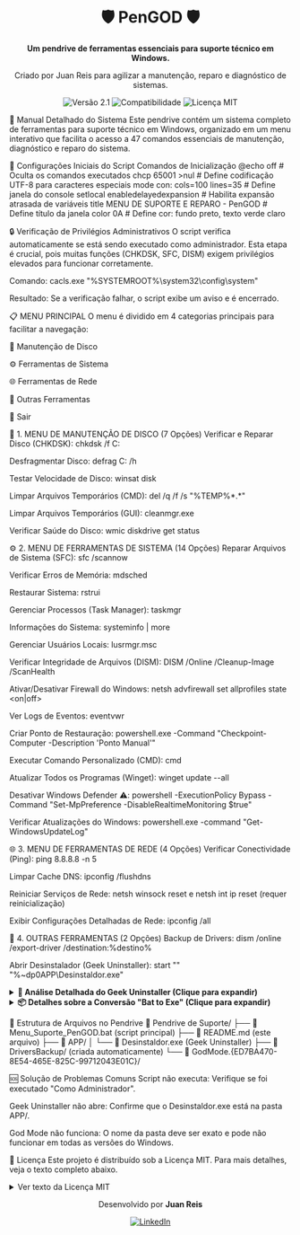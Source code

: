 <div align="center">
<h1 align="center">🛡️ PenGOD 🛡️</h1>
<strong>Um pendrive de ferramentas essenciais para suporte técnico em Windows.</strong>
<p>Criado por Juan Reis para agilizar a manutenção, reparo e diagnóstico de sistemas.</p>
</div>

<div align="center">
<img src="https://www.google.com/search?q=https://img.shields.io/badge/Vers%C3%A3o-2.1-blue" alt="Versão 2.1">
<img src="https://www.google.com/search?q=https://img.shields.io/badge/Compatibilidade-Windows_7_|8|10|_11-brightgreen" alt="Compatibilidade">
<img src="https://www.google.com/search?q=https://img.shields.io/badge/Licen%C3%A7a-MIT-lightgrey" alt="Licença MIT">
</div>

📖 Manual Detalhado do Sistema
Este pendrive contém um sistema completo de ferramentas para suporte técnico em Windows, organizado em um menu interativo que facilita o acesso a 47 comandos essenciais de manutenção, diagnóstico e reparo do sistema.

🚀 Configurações Iniciais do Script
Comandos de Inicialização
@echo off                    # Oculta os comandos executados
chcp 65001 >nul             # Define codificação UTF-8 para caracteres especiais
mode con: cols=100 lines=35  # Define janela do console
setlocal enabledelayedexpansion # Habilita expansão atrasada de variáveis
title MENU DE SUPORTE E REPARO - PenGOD # Define título da janela
color 0A                     # Define cor: fundo preto, texto verde claro

🔒 Verificação de Privilégios Administrativos
O script verifica automaticamente se está sendo executado como administrador. Esta etapa é crucial, pois muitas funções (CHKDSK, SFC, DISM) exigem privilégios elevados para funcionar corretamente.

Comando: cacls.exe "%SYSTEMROOT%\system32\config\system"

Resultado: Se a verificação falhar, o script exibe um aviso e é encerrado.

📋 MENU PRINCIPAL
O menu é dividido em 4 categorias principais para facilitar a navegação:

💾 Manutenção de Disco

⚙️ Ferramentas de Sistema

🌐 Ferramentas de Rede

🔧 Outras Ferramentas

🚪 Sair

💾 1. MENU DE MANUTENÇÃO DE DISCO (7 Opções)
Verificar e Reparar Disco (CHKDSK): chkdsk /f C:

Desfragmentar Disco: defrag C: /h

Testar Velocidade de Disco: winsat disk

Limpar Arquivos Temporários (CMD): del /q /f /s "%TEMP%\*.*"

Limpar Arquivos Temporários (GUI): cleanmgr.exe

Verificar Saúde do Disco: wmic diskdrive get status

⚙️ 2. MENU DE FERRAMENTAS DE SISTEMA (14 Opções)
Reparar Arquivos de Sistema (SFC): sfc /scannow

Verificar Erros de Memória: mdsched

Restaurar Sistema: rstrui

Gerenciar Processos (Task Manager): taskmgr

Informações do Sistema: systeminfo | more

Gerenciar Usuários Locais: lusrmgr.msc

Verificar Integridade de Arquivos (DISM): DISM /Online /Cleanup-Image /ScanHealth

Ativar/Desativar Firewall do Windows: netsh advfirewall set allprofiles state <on|off>

Ver Logs de Eventos: eventvwr

Criar Ponto de Restauração: powershell.exe -Command "Checkpoint-Computer -Description 'Ponto Manual'"

Executar Comando Personalizado (CMD): cmd

Atualizar Todos os Programas (Winget): winget update --all

Desativar Windows Defender ⚠️: powershell -ExecutionPolicy Bypass -Command "Set-MpPreference -DisableRealtimeMonitoring $true"

Verificar Atualizações do Windows: powershell.exe -command "Get-WindowsUpdateLog"

🌐 3. MENU DE FERRAMENTAS DE REDE (4 Opções)
Verificar Conectividade (Ping): ping 8.8.8.8 -n 5

Limpar Cache DNS: ipconfig /flushdns

Reiniciar Serviços de Rede: netsh winsock reset e netsh int ip reset (requer reinicialização)

Exibir Configurações Detalhadas de Rede: ipconfig /all

🔧 4. OUTRAS FERRAMENTAS (2 Opções)
Backup de Drivers: dism /online /export-driver /destination:%destino%

Abrir Desinstalador (Geek Uninstaller): start "" "%~dp0APP\Desinstaldor.exe"

<details>
<summary><strong>🎯 Análise Detalhada do Geek Uninstaller (Clique para expandir)</strong></summary>

Visão Geral Técnica
O Geek Uninstaller é um desinstalador avançado e portátil que vai muito além das capacidades do desinstalador padrão do Windows. Foi desenvolvido para garantir a remoção completa de programas sem deixar vestígios no sistema.

📊 Características Técnicas
Tamanho: Extremamente leve (~3-5 MB)

Tipo: Aplicação portátil (não requer instalação)

Arquitetura: Suporte nativo para 32 e 64 bits

Compatibilidade: Windows 7/8/8.1/10/11

Licença: 100% Gratuito (versão Pro disponível)

🔍 Funcionalidades Principais
Remoção Limpa (Clean Removal): Executa o desinstalador padrão e, em seguida, faz uma varredura profunda para remover arquivos residuais, entradas de registro órfãs e atalhos inválidos.

Remoção Forçada (Force Removal): Ideal para programas teimosos, corrompidos ou parcialmente desinstalados que não podem ser removidos da forma convencional.

Suporte a Aplicativos Microsoft Store: Desinstala aplicativos UWP (Universal Windows Platform), incluindo bloatware pré-instalado no Windows.

🆚 Comparação: Windows Padrão vs. Geek Uninstaller
Aspecto

Windows Padrão

Geek Uninstaller

Arquivos Residuais

Deixa muitos vestígios

✅ Remove completamente

Entradas de Registro

Mantém entradas órfãs

✅ Limpa o registro

Programas Corrompidos

Falha frequentemente

✅ Remoção forçada eficaz

Aplicativos Store

Limitado

✅ Suporte completo

Velocidade

Padrão

✅ Varredura rápida

Interface

Básica

✅ Avançada com busca e filtros

🔧 Casos de Uso
Técnicos de Suporte: Ideal para limpeza de sistemas, resolução de conflitos de software e preparação de máquinas.

Usuários Avançados: Perfeito para otimização de sistema, remoção de bloatware e manutenção da organização do PC.

</details>

<details>
<summary><strong>📦 Detalhes sobre a Conversão "Bat to Exe" (Clique para expandir)</strong></summary>

A conversão de um script .bat (batch) para um arquivo .exe (executável) é feita por um programa conversor. Este processo não "compila" o código batch em código de máquina, mas sim o empacota.

Processo de Empacotamento
Empacotador: O conversor cria um .exe que contém o script .bat original e um pequeno "extrator".

Execução: Ao rodar o .exe, o extrator extrai o script .bat para uma pasta temporária e o executa de forma oculta.

Limpeza: Após a execução, o arquivo temporário é removido.

Vantagens
Portabilidade: Facilita a execução para usuários sem conhecimento técnico.

Ocultação do Código: Protege a lógica do seu script.

Profissionalismo: Permite associar um ícone personalizado ao arquivo.

⚠️ Atenção: A técnica de empacotar scripts é frequentemente usada para distribuir malware. Por isso, programas antivírus podem identificar seu .exe como uma ameaça (falso positivo), mesmo sendo seguro. Este é o principal ponto de atenção ao distribuir ferramentas convertidas dessa forma.

</details>

📁 Estrutura de Arquivos no Pendrive
📁 Pendrive de Suporte/
├── 📄 Menu_Suporte_PenGOD.bat (script principal)
├── 📄 README.md (este arquivo)
├── 📁 APP/
│   └── 📄 Desinstaldor.exe (Geek Uninstaller)
├── 📁 DriversBackup/ (criada automaticamente)
└── 📁 GodMode.{ED7BA470-8E54-465E-825C-99712043E01C}/

🆘 Solução de Problemas Comuns
Script não executa: Verifique se foi executado "Como Administrador".

Geek Uninstaller não abre: Confirme que o Desinstaldor.exe está na pasta APP/.

God Mode não funciona: O nome da pasta deve ser exato e pode não funcionar em todas as versões do Windows.

📜 Licença
Este projeto é distribuído sob a Licença MIT. Para mais detalhes, veja o texto completo abaixo.

<details>
<summary>Ver texto da Licença MIT</summary>

Copyright (c) 2025 Juan Reis

É concedida permissão, gratuitamente, a qualquer pessoa que obtenha uma cópia deste software e dos arquivos de documentação associados (o "Software"), para negociar o Software sem restrições, incluindo, sem limitação, os direitos de usar, copiar, modificar, mesclar, publicar, distribuir, sublicenciar e/ou vender cópias do Software, e permitir que as pessoas a quem o Software é fornecido o façam, sujeito às seguintes condições:

O aviso de direitos autorais acima e este aviso de permissão devem ser incluídos em todas as cópias ou partes substanciais do Software.

O SOFTWARE É FORNECIDO "COMO ESTÁ", SEM GARANTIA DE QUALQUER TIPO, EXPRESSA OU IMPLÍCITA, INCLUINDO, MAS NÃO SE LIMITANDO ÀS GARANTIAS DE COMERCIALIZAÇÃO, ADEQUAÇÃO A UM FIM ESPECÍFICO E NÃO VIOLAÇÃO. EM NENHUMA CIRCUNSTÂNCIA OS AUTORES OU DETENTORES DOS DIREITOS AUTORAIS SERÃO RESPONSÁVEIS POR QUALQUER RECLAMAÇÃO, DANOS OU OUTRA RESPONSABILIDADE, SEJA EM UMA AÇÃO DE CONTRATO, DELITO OU DE OUTRA FORMA, DECORRENTE DE, FORA DE OU EM CONEXÃO COM O SOFTWARE OU O USO OU OUTRAS NEGOCIAÇÕES NO SOFTWARE.

</details>

<div align="center">
<p>Desenvolvido por <strong>Juan Reis</strong></p>
<a href="https://www.linkedin.com/in/juanreis">
<img src="https://www.google.com/search?q=https://img.shields.io/badge/LinkedIn-Juan_Reis-0077B5%3Fstyle%3Dfor-the-badge%26logo%3Dlinkedin" alt="LinkedIn">
</a>
</div>
